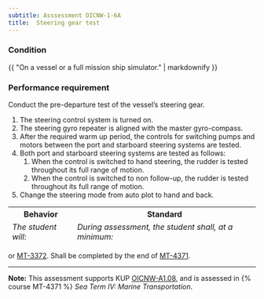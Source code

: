 ```yaml
---
subtitle: Asssessment OICNW-1-6A
title:  Steering gear test
---
```




### Condition

{{ "On a vessel or a full mission ship simulator." | markdownify }}

### Performance requirement 

<table width='100%' class='Guidelines'>
 <thead>
 <tr>
     <th class='thirty'>Behavior</th>
     <th class='seventy'>Standard</th>
 </tr>
 <tr>
     <td><em>The student will:</em></td>
     <td><em>During assessment, the student shall, at a minimum:</em></td>
 </tr>
 </thead>
 <tbody>


<!--rowstart-->

Conduct the pre-departure test of the vessel’s steering gear.

<!--cellbreak-->

1. The steering control system is turned on.
2. The steering gyro repeater is aligned with the master gyro-compass.
3. After the required warm up period, the controls for switching pumps and motors between the port and starboard steering systems are tested.
4. Both port and starboard steering systems are tested as follows: 
    1. When the control is switched to hand steering, the rudder is tested throughout its full range of motion.
    2. When the control is switched to non follow-up, the rudder is tested throughout its full range of motion.
5. Change the steering mode from auto plot to hand and back.

<!--rowend-->


 </tbody>
 </table>

or [MT-3372](mt-3372). Shall be completed by the end of [MT-4371](mt-4371).


*****

**Note:** This assessment supports KUP [OICNW-A1.08]({{site.baseurl}}/tables/21.html#OICNW-A1.08), and is assessed in  {% course  MT-4371 %}  *Sea Term IV: Marine Transportation*. 

